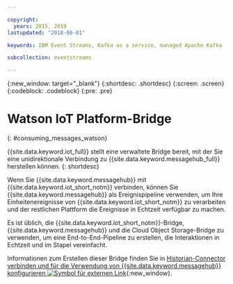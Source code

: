 ```yaml
---

copyright:
  years: 2015, 2019
lastupdated: "2018-06-01"

keywords: IBM Event Streams, Kafka as a service, managed Apache Kafka

subcollection: eventstreams

---
```


{:new_window: target="_blank"}
{:shortdesc: .shortdesc}
{:screen: .screen}
{:codeblock: .codeblock}
{:pre: .pre}


# Watson IoT Platform-Bridge
{: #consuming_messages_watson}

{{site.data.keyword.iot_full}} stellt eine verwaltete Bridge bereit, mit der Sie eine unidirektionale Verbindung zu {{site.data.keyword.messagehub_full}} herstellen können.
{: shortdesc}

Wenn Sie {{site.data.keyword.messagehub}} mit {{site.data.keyword.iot_short_notm}} verbinden, können Sie {{site.data.keyword.messagehub}} als Ereignispipeline verwenden, um Ihre Einheitenereignisse von {{site.data.keyword.iot_short_notm}} zu verarbeiten und der restlichen Plattform die Ereignisse in Echtzeit verfügbar zu machen. 

Es ist üblich, die {{site.data.keyword.iot_short_notm}}-Bridge, {{site.data.keyword.messagehub}} und die Cloud Object Storage-Bridge zu verwenden, um eine End-to-End-Pipeline zu erstellen, die Interaktionen in Echtzeit und im Stapel vereinfacht.

Informationen zum Erstellen dieser Bridge finden Sie in [Historian-Connector verbinden und für die Verwendung von {{site.data.keyword.messagehub}} konfigurieren ![Symbol für externen Link](../../icons/launch-glyph.svg "Symbol für externen Link")](https://www.ibm.com/support/knowledgecenter/SSQP8H/iot/platform/message_hub.html){:new_window}.






